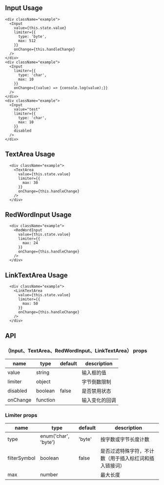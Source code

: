 ## Input Usage
```
<div className="example">
  <Input
    value={this.state.value}
    limiter={{
      type: 'byte',
      max: 512
    }}
    onChange={this.handleChange}
  />
</div>
<div className="example">
  <Input
    limiter={{
      type: 'char',
      max: 10
    }}
    onChange={(value) => {console.log(value);}}
  />
</div>
<div className="example">
  <Input
    value="test"
    limiter={{
      type: 'char',
      max: 10
    }}
    disabled
  />
</div>
```

## TextArea Usage
```
  <div className="example">
    <TextArea
      value={this.state.value}
      limiter={{
        max: 30
      }}
      onChange={this.handleChange}
    />
  </div>
```

## RedWordInput Usage
```
  <div className="example">
    <RedWordInput
      value={this.state.value}
      limiter={{
        max: 24
      }}
      onChange={this.handleChange}
    />
  </div>
```

## LinkTextArea Usage
```
  <div className="example">
    <LinkTextArea
      value={this.state.value}
      limiter={{
        max: 50
      }}
      onChange={this.handleChange}
    />
  </div>
```

## API

### （Input、TextArea、RedWordInput、LinkTextArea） props
|name    | type   | default | description |
|--------|--------|---------|-------------|
|value | string |  | 输入框的值 |
|limiter | object |  | 字节倒数限制 |
|disabled | boolean | false | 是否禁用状态 |
|onChange | function |  | 输入变化的回调 |

### Limiter props
|name    | type   | default | description |
|--------|--------|---------|-------------|
|type | enum('char', 'byte') | 'byte' | 按字数或字节长度计数 |
|filterSymbol | boolean | false | 是否过滤特殊字符，不计数（用于插入标红词和插入链接词） |
|max | number |  | 最大长度 |
